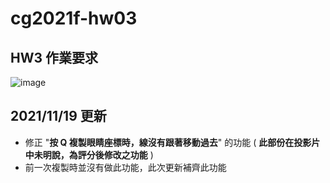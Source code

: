 # cg2021f-hw03

## HW3 作業要求
![image](https://user-images.githubusercontent.com/33050071/142375669-4562c3f3-4d4f-4d9f-ab02-82c23439fce1.png)

## 2021/11/19 更新
* 修正 "**按 Q 複製眼睛座標時，線沒有跟著移動過去**" 的功能 ( **此部份在投影片中未明說，為評分後修改之功能** )
* 前一次複製時並沒有做此功能，此次更新補齊此功能
